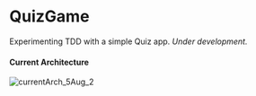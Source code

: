 # QuizGame
 Experimenting TDD with a simple Quiz app.
 _Under development._


#### Current Architecture

![currentArch_5Aug_2](https://github.com/altunog/QuizGame/assets/53496232/7bb61e32-5edf-4edf-b5b3-f9ca9f401f5f)
